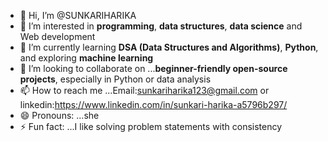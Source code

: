 - 👋 Hi, I’m @SUNKARIHARIKA
- 👀 I’m interested in  **programming**, **data structures**, **data science** and Web development 
- 🌱 I’m currently learning **DSA (Data Structures and Algorithms)**, **Python**, and exploring **machine learning**
- 💞️ I’m looking to collaborate on ...**beginner-friendly open-source projects**, especially in Python or data analysis
- 📫 How to reach me ...Email:sunkariharika123@gmail.com or linkedin:https://www.linkedin.com/in/sunkari-harika-a5796b297/
- 😄 Pronouns: ...she
- ⚡ Fun fact: ...I like solving problem statements with consistency

<!---
SUNKARIHARIKA/SUNKARIHARIKA is a ✨ special ✨ repository because its `README.md` (this file) appears on your GitHub profile.
You can click the Preview link to take a look at your changes.
--->
